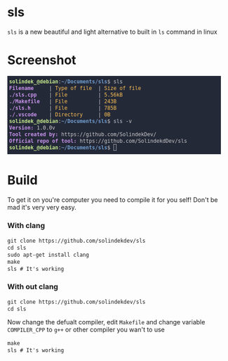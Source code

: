 # sls
`sls` is a new beautiful and light alternative to built in `ls` command in linux
# Screenshot
![](https://raw.githubusercontent.com/SolindekDev/sls/main/screenshot.png)
# Build
To get it on you're computer you need to compile it for you self! Don't be mad it's very very easy.
### With clang
```
git clone https://github.com/solindekdev/sls
cd sls
sudo apt-get install clang
make 
sls # It's working
```
### With out clang
```
git clone https://github.com/solindekdev/sls
cd sls
```
Now change the defualt compiler, edit `Makefile` and change variable `COMPILER_CPP` to `g++` or other compiler you wan't to use
```
make
sls # It's working
```
